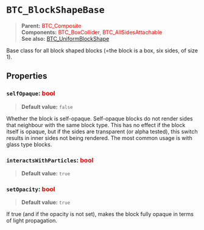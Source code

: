 # `BTC_BlockShapeBase`
> **Parent:** <span style='color: red;'>BTC_Composite</span><br>
> **Components:** <span style='color: red;'>BTC_BoxCollider</span>, <span style='color: red;'>BTC_AllSidesAttachable</span><br>
> **See also:** [BTC_UniformBlockShape](..\..\..\../reference/block/component/shape/BTC_UniformBlockShape.md)<br>

Base class for all block shaped blocks (=the block is a box, six sides, of size 1).
## Properties
### `selfOpaque`: <span style='color: red;'>bool</span>
> **Default value:** `false`<br>

Whether the block is self-opaque. Self-opaque blocks do not render sides that neighbour with the same block type. This has no effect if the block itself is opaque, but if the sides are transparent (or alpha tested), this switch results in inner sides not being rendered. The most common usage is with glass type blocks.
### `interactsWithParticles`: <span style='color: red;'>bool</span>
> **Default value:** `true`<br>

### `setOpacity`: <span style='color: red;'>bool</span>
> **Default value:** `true`<br>

If true (and if the opacity is not set), makes the block fully opaque in terms of light propagation.
